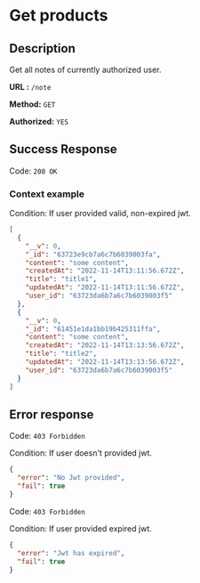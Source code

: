 # Get products

## Description

Get all notes of currently authorized user.

<b>URL :</b> `/note`

<b>Method:</b> `GET`

<b>Authorized:</b> `YES`

## Success Response

Code: `200 OK`

### Context example

Condition: If user provided valid, non-expired jwt.

```json
[
  {
    "__v": 0,
    "_id": "63723e9cb7a6c7b6039003fa",
    "content": "some content",
    "createdAt": "2022-11-14T13:11:56.672Z",
    "title": "title1",
    "updatedAt": "2022-11-14T13:11:56.672Z",
    "user_id": "63723da6b7a6c7b6039003f5"
  },
  {
    "__v": 0,
    "_id": "61451e1da1bb19b425311ffa",
    "content": "some content",
    "createdAt": "2022-11-14T13:13:56.672Z",
    "title": "title2",
    "updatedAt": "2022-11-14T13:13:56.672Z",
    "user_id": "63723da6b7a6c7b6039003f5"
  }
]
```

## Error response

Code: `403 Forbidden`

Condition: If user doesn't provided jwt.

```json
{
  "error": "No Jwt provided",
  "fail": true
}
```

Code: `403 Forbidden`

Condition: If user provided expired jwt.

```json
{
  "error": "Jwt has expired",
  "fail": true
}
```
